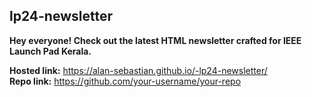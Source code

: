 ## lp24-newsletter ##

**Hey everyone! Check out the latest HTML newsletter crafted for IEEE    Launch Pad Kerala.**

  **Hosted link:** https://alan-sebastian.github.io/-lp24-newsletter/ <br />
  **Repo link:** https://github.com/your-username/your-repo
